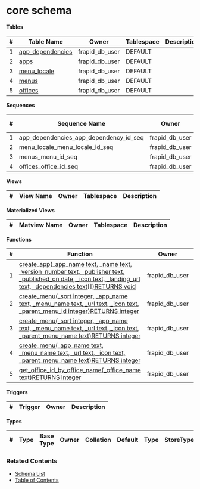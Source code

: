 # core schema

**Tables**

| # | Table Name | Owner | Tablespace | Description |
| --- | --- | --- | --- | --- |
| 1 | [app_dependencies](../tables/core/app_dependencies.md) | frapid_db_user | DEFAULT |  |
| 2 | [apps](../tables/core/apps.md) | frapid_db_user | DEFAULT |  |
| 3 | [menu_locale](../tables/core/menu_locale.md) | frapid_db_user | DEFAULT |  |
| 4 | [menus](../tables/core/menus.md) | frapid_db_user | DEFAULT |  |
| 5 | [offices](../tables/core/offices.md) | frapid_db_user | DEFAULT |  |



**Sequences**

| # | Sequence Name | Owner | Data Type | Start Value | Increment | Description |
| --- | --- | --- | --- | --- | --- | --- |
| 1 | app_dependencies_app_dependency_id_seq | frapid_db_user | bigint | 1 | 1 |  |
| 2 | menu_locale_menu_locale_id_seq | frapid_db_user | bigint | 1 | 1 |  |
| 3 | menus_menu_id_seq | frapid_db_user | bigint | 1 | 1 |  |
| 4 | offices_office_id_seq | frapid_db_user | bigint | 1 | 1 |  |


**Views**

| # | View Name | Owner | Tablespace | Description |
| --- | --- | --- | --- | --- |



**Materialized Views**

| # | Matview Name | Owner | Tablespace | Description |
| --- | --- | --- | --- | --- |



**Functions**

| # | Function | Owner | Description |
| --- | --- | --- | --- |
| 1 | [create_app(_app_name text, _name text, _version_number text, _publisher text, _published_on date, _icon text, _landing_url text, _dependencies text[])RETURNS void](../functions/core/create_app-5105160.md) | frapid_db_user |  |
| 2 | [create_menu(_sort integer, _app_name text, _menu_name text, _url text, _icon text, _parent_menu_id integer)RETURNS integer](../functions/core/create_menu-5105161.md) | frapid_db_user |  |
| 3 | [create_menu(_sort integer, _app_name text, _menu_name text, _url text, _icon text, _parent_menu_name text)RETURNS integer](../functions/core/create_menu-5105162.md) | frapid_db_user |  |
| 4 | [create_menu(_app_name text, _menu_name text, _url text, _icon text, _parent_menu_name text)RETURNS integer](../functions/core/create_menu-5105163.md) | frapid_db_user |  |
| 5 | [get_office_id_by_office_name(_office_name text)RETURNS integer](../functions/core/get_office_id_by_office_name-5105164.md) | frapid_db_user |  |



**Triggers**

| # | Trigger | Owner | Description |
| --- | --- | --- | --- |



**Types**

| # | Type | Base Type | Owner | Collation | Default | Type | StoreType | NotNull | Description |
| --- | --- | --- | --- | --- | --- | --- | --- | --- | --- |


### Related Contents
* [Schema List](../schemas.md)
* [Table of Contents](../../README.md)
